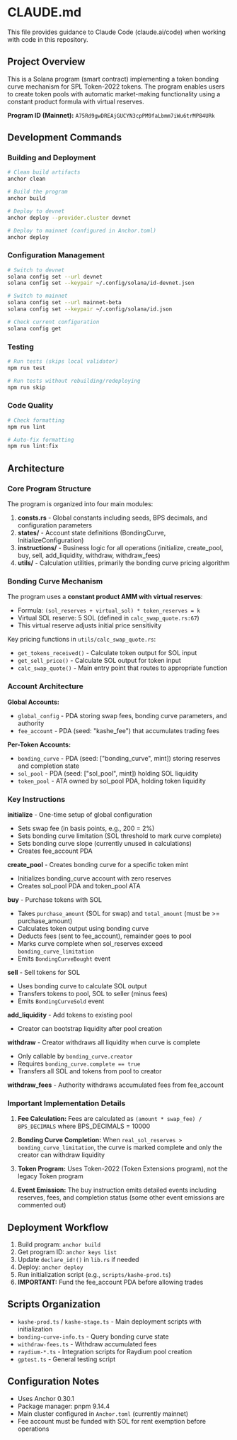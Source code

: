 # CLAUDE.md

This file provides guidance to Claude Code (claude.ai/code) when working with code in this repository.

## Project Overview

This is a Solana program (smart contract) implementing a token bonding curve mechanism for SPL Token-2022 tokens. The program enables users to create token pools with automatic market-making functionality using a constant product formula with virtual reserves.

**Program ID (Mainnet):** `A75Rd9gwDREAjGUCYN3cpPM9faLbmm7iWu6trMP84URk`

## Development Commands

### Building and Deployment
```bash
# Clean build artifacts
anchor clean

# Build the program
anchor build

# Deploy to devnet
anchor deploy --provider.cluster devnet

# Deploy to mainnet (configured in Anchor.toml)
anchor deploy
```

### Configuration Management
```bash
# Switch to devnet
solana config set --url devnet
solana config set --keypair ~/.config/solana/id-devnet.json

# Switch to mainnet
solana config set --url mainnet-beta
solana config set --keypair ~/.config/solana/id.json

# Check current configuration
solana config get
```

### Testing
```bash
# Run tests (skips local validator)
npm run test

# Run tests without rebuilding/redeploying
npm run skip
```

### Code Quality
```bash
# Check formatting
npm run lint

# Auto-fix formatting
npm run lint:fix
```

## Architecture

### Core Program Structure

The program is organized into four main modules:

1. **consts.rs** - Global constants including seeds, BPS decimals, and configuration parameters
2. **states/** - Account state definitions (BondingCurve, InitializeConfiguration)
3. **instructions/** - Business logic for all operations (initialize, create_pool, buy, sell, add_liquidity, withdraw, withdraw_fees)
4. **utils/** - Calculation utilities, primarily the bonding curve pricing algorithm

### Bonding Curve Mechanism

The program uses a **constant product AMM with virtual reserves**:
- Formula: `(sol_reserves + virtual_sol) * token_reserves = k`
- Virtual SOL reserve: 5 SOL (defined in `calc_swap_quote.rs:67`)
- This virtual reserve adjusts initial price sensitivity

Key pricing functions in `utils/calc_swap_quote.rs`:
- `get_tokens_received()` - Calculate token output for SOL input
- `get_sell_price()` - Calculate SOL output for token input
- `calc_swap_quote()` - Main entry point that routes to appropriate function

### Account Architecture

**Global Accounts:**
- `global_config` - PDA storing swap fees, bonding curve parameters, and authority
- `fee_account` - PDA (seed: "kashe_fee") that accumulates trading fees

**Per-Token Accounts:**
- `bonding_curve` - PDA (seed: ["bonding_curve", mint]) storing reserves and completion state
- `sol_pool` - PDA (seed: ["sol_pool", mint]) holding SOL liquidity
- `token_pool` - ATA owned by sol_pool PDA, holding token liquidity

### Key Instructions

**initialize** - One-time setup of global configuration
- Sets swap fee (in basis points, e.g., 200 = 2%)
- Sets bonding curve limitation (SOL threshold to mark curve complete)
- Sets bonding curve slope (currently unused in calculations)
- Creates fee_account PDA

**create_pool** - Creates bonding curve for a specific token mint
- Initializes bonding_curve account with zero reserves
- Creates sol_pool PDA and token_pool ATA

**buy** - Purchase tokens with SOL
- Takes `purchase_amount` (SOL for swap) and `total_amount` (must be >= purchase_amount)
- Calculates token output using bonding curve
- Deducts fees (sent to fee_account), remainder goes to pool
- Marks curve complete when sol_reserves exceed `bonding_curve_limitation`
- Emits `BondingCurveBought` event

**sell** - Sell tokens for SOL
- Uses bonding curve to calculate SOL output
- Transfers tokens to pool, SOL to seller (minus fees)
- Emits `BondingCurveSold` event

**add_liquidity** - Add tokens to existing pool
- Creator can bootstrap liquidity after pool creation

**withdraw** - Creator withdraws all liquidity when curve is complete
- Only callable by `bonding_curve.creator`
- Requires `bonding_curve.complete == true`
- Transfers all SOL and tokens from pool to creator

**withdraw_fees** - Authority withdraws accumulated fees from fee_account

### Important Implementation Details

1. **Fee Calculation:** Fees are calculated as `(amount * swap_fee) / BPS_DECIMALS` where BPS_DECIMALS = 10000

2. **Bonding Curve Completion:** When `real_sol_reserves > bonding_curve_limitation`, the curve is marked complete and only the creator can withdraw liquidity

3. **Token Program:** Uses Token-2022 (Token Extensions program), not the legacy Token program

4. **Event Emission:** The buy instruction emits detailed events including reserves, fees, and completion status (some other event emissions are commented out)

## Deployment Workflow

1. Build program: `anchor build`
2. Get program ID: `anchor keys list`
3. Update `declare_id!()` in `lib.rs` if needed
4. Deploy: `anchor deploy`
5. Run initialization script (e.g., `scripts/kashe-prod.ts`)
6. **IMPORTANT:** Fund the fee_account PDA before allowing trades

## Scripts Organization

- `kashe-prod.ts` / `kashe-stage.ts` - Main deployment scripts with initialization
- `bonding-curve-info.ts` - Query bonding curve state
- `withdraw-fees.ts` - Withdraw accumulated fees
- `raydium-*.ts` - Integration scripts for Raydium pool creation
- `gptest.ts` - General testing script

## Configuration Notes

- Uses Anchor 0.30.1
- Package manager: pnpm 9.14.4
- Main cluster configured in `Anchor.toml` (currently mainnet)
- Fee account must be funded with SOL for rent exemption before operations
